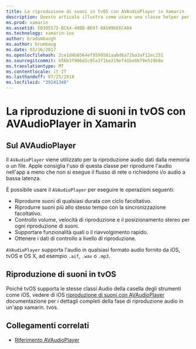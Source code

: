 ```yaml
---
title: La riproduzione di suoni in tvOS con AVAudioPlayer in Xamarin
description: Questo articolo illustra come usare una classe helper per controllare la riproduzione di suoni con AVAudioPlayer un in un'applicazione xamarin. IOS.
ms.prod: xamarin
ms.assetid: E0305572-DC64-48BB-BD97-0A5096E6CA04
ms.technology: xamarin-ios
author: bradumbaugh
ms.author: brumbaug
ms.date: 03/16/2017
ms.openlocfilehash: 2ce1d4b8564ef9599581aabd6a72ba3af12ec251
ms.sourcegitcommit: b56b3f906d2c05a3f1be219ef41be8b79e519b8e
ms.translationtype: MT
ms.contentlocale: it-IT
ms.lasthandoff: 07/25/2018
ms.locfileid: "39241348"
---
```

# <a name="playing-sound-in-tvos-with-avaudioplayer-in-xamarin"></a>La riproduzione di suoni in tvOS con AVAudioPlayer in Xamarin

## <a name="about-the-avaudioplayer"></a>Sul AVAudioPlayer

Il `AVAudioPlayer` viene utilizzato per la riproduzione audio dati dalla memoria o un file. Apple consiglia l'uso di questa classe per riprodurre l'audio nell'app a meno che non si esegue il flusso di rete o richiedono i/o audio a bassa latenza.

È possibile usare il `AVAudioPlayer` per eseguire le operazioni seguenti:

- Riprodurre suoni di qualsiasi durata con ciclo facoltativo.
- Riprodurre suoni più allo stesso tempo con la sincronizzazione facoltativo.
- Controllo volume, velocità di riproduzione e il posizionamento stereo per ogni riproduzione di suoni.
- Supportare funzionalità quali o il riavvolgimento rapido.
- Ottenere i dati di controllo a livello di riproduzione.

`AVAudioPlayer` supporta l'audio in qualsiasi formato audio fornito da iOS, tvOS e OS X, ad esempio `.aif`, `.wav` o `.mp3`.

## <a name="playing-sounds-in-tvos"></a>Riproduzione di suoni in tvOS

Poiché tvOS supporta le stesse classi Audio della casella degli strumenti come iOS, vedere di iOS [riproduzione di suoni con AVAudioPlayer](https://github.com/xamarin/recipes/tree/master/Recipes/ios/media/sound/avaudioplayer) documentazione per i dettagli completi della fase di riproduzione audio in un'app xamarin. tvos.



## <a name="related-links"></a>Collegamenti correlati

- [Riferimento AVAudioPlayer](https://developer.apple.com/library/ios/documentation/AVFoundation/Reference/AVAudioPlayerClassReference/)

